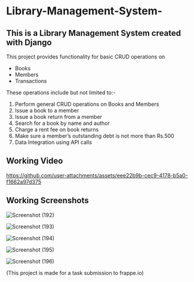 # Library-Management-System-
## This is a Library Management System created with Django 
This project provides functionality for basic CRUD operations on
- Books
- Members
- Transactions
  
These operations include but not limited to:-
1. Perform general CRUD operations on Books and Members
2. Issue a book to a member
3. Issue a book return from a member
4. Search for a book by name and author
5. Charge a rent fee on book returns
6. Make sure a member’s outstanding debt is not more than Rs.500
7. Data Integration using API calls

## Working Video


https://github.com/user-attachments/assets/eee22b9b-cec9-4178-b5a0-f1662a97d375



## Working Screenshots

![Screenshot (192)](https://github.com/user-attachments/assets/7029d0d7-d024-48c5-82f9-7579bdc7c498)

![Screenshot (193)](https://github.com/user-attachments/assets/c6639fb4-a713-45b8-8b0b-6aa1799392ea)

![Screenshot (194)](https://github.com/user-attachments/assets/49726a33-918e-44ac-a07b-220bcf084d2a)

![Screenshot (195)](https://github.com/user-attachments/assets/a0d11c7e-2db2-482c-bdd4-a87c43f0aff0)

![Screenshot (196)](https://github.com/user-attachments/assets/bbfab65f-b5b5-4be7-adc7-7c50e2088278)


(This project is made for a task submission to frappe.io)
